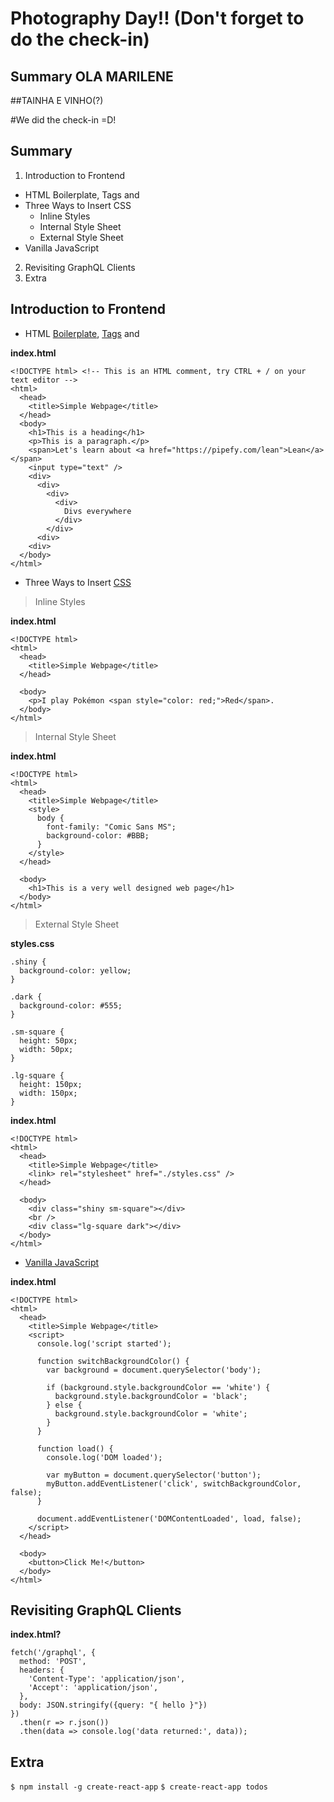 # Photography Day!! (Don't forget to do the check-in)

## Summary OLA MARILENE

##TAINHA E VINHO(?)

#We did the check-in =D!

## Summary

1. Introduction to Frontend
  - HTML Boilerplate, Tags and <!DOCTYPE html>
  - Three Ways to Insert CSS
    - Inline Styles
    - Internal Style Sheet
    - External Style Sheet
  - Vanilla JavaScript
2. Revisiting GraphQL Clients
3. Extra

## Introduction to Frontend

- HTML [Boilerplate](https://en.wikipedia.org/wiki/Boilerplate_code), [Tags](https://developer.mozilla.org/pt-BR/docs/Web/HTML/Element) and [<!DOCTYPE html>](http://gabsferreira.com/pra-que-serve-a-tag-doctype-em-arquivos-html/)

**index.html**
```
<!DOCTYPE html> <!-- This is an HTML comment, try CTRL + / on your text editor -->
<html>
  <head>
    <title>Simple Webpage</title>
  </head>
  <body>
    <h1>This is a heading</h1>
    <p>This is a paragraph.</p>
    <span>Let's learn about <a href="https://pipefy.com/lean">Lean</a></span>
    <input type="text" />
    <div>
      <div>
        <div>
          <div>
            Divs everywhere
          </div>
        </div>
      <div>
    <div>
  </body>
</html>
```

- Three Ways to Insert [CSS](https://developer.mozilla.org/pt-BR/docs/Web/CSS)

> Inline Styles

**index.html**
```
<!DOCTYPE html>
<html>
  <head>
    <title>Simple Webpage</title>
  </head>
  
  <body>
    <p>I play Pokémon <span style="color: red;">Red</span>.
  </body>
</html>
```

> Internal Style Sheet

**index.html**
```
<!DOCTYPE html>
<html>
  <head>
    <title>Simple Webpage</title>
    <style>
      body {
        font-family: "Comic Sans MS";
        background-color: #BBB;
      }
    </style>
  </head>
  
  <body>
    <h1>This is a very well designed web page</h1>
  </body>
</html>
```

> External Style Sheet

**styles.css**
```
.shiny {
  background-color: yellow;
}

.dark {
  background-color: #555;
}

.sm-square {
  height: 50px;
  width: 50px;
}

.lg-square {
  height: 150px;
  width: 150px;
}
```

**index.html**

```
<!DOCTYPE html>
<html>
  <head>
    <title>Simple Webpage</title>
    <link> rel="stylesheet" href="./styles.css" /> 
  </head>
  
  <body>
    <div class="shiny sm-square"></div>
    <br />
    <div class="lg-square dark"></div>
  </body>
</html>
```

- [Vanilla JavaScript](http://vanilla-js.com)

**index.html**

```
<!DOCTYPE html>
<html>
  <head>
    <title>Simple Webpage</title>
    <script>
      console.log('script started');

      function switchBackgroundColor() {
        var background = document.querySelector('body');

        if (background.style.backgroundColor == 'white') {
          background.style.backgroundColor = 'black';
        } else {
          background.style.backgroundColor = 'white';
        }
      }

      function load() {
        console.log('DOM loaded');

        var myButton = document.querySelector('button');
        myButton.addEventListener('click', switchBackgroundColor, false);
      }

      document.addEventListener('DOMContentLoaded', load, false);
    </script>
  </head>
  
  <body>
    <button>Click Me!</button>
  </body>
</html>
```

## Revisiting GraphQL Clients

**index.html?**
```
fetch('/graphql', {
  method: 'POST',
  headers: {
    'Content-Type': 'application/json',
    'Accept': 'application/json',
  },
  body: JSON.stringify({query: "{ hello }"})
})
  .then(r => r.json())
  .then(data => console.log('data returned:', data));
```

## Extra

`$ npm install -g create-react-app`
`$ create-react-app todos`
